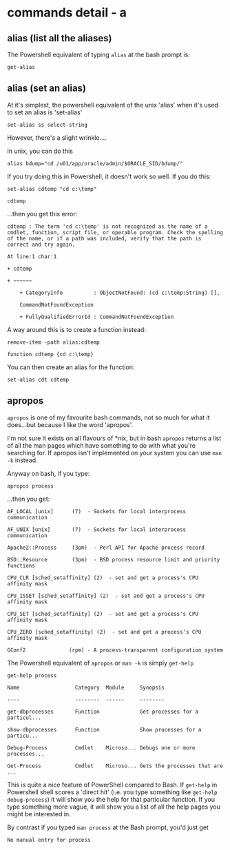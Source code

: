 # commands detail - a

## alias (list all the aliases)
The Powershell equivalent of typing `alias` at the bash prompt is:

````
get-alias
````

## alias (set an alias)
At it's simplest, the powershell equivalent of the unix 'alias' when it's used
to set an alias is 'set-alias'

````
set-alias ss select-string
````

However, there's a slight wrinkle....

In unix, you can do this

````
alias bdump="cd /u01/app/oracle/admin/$ORACLE_SID/bdump/"
````

If you try doing this in Powershell, it doesn't work so well. If you do this:

````
set-alias cdtemp "cd c:\temp"

cdtemp
````

...then you get this error:

````
cdtemp : The term 'cd c:\temp' is not recognized as the name of a cmdlet, function, script file, or operable program. Check the spelling of the name, or if a path was included, verify that the path is correct and try again.

At line:1 char:1

+ cdtemp

+ ~~~~~~

    + CategoryInfo          : ObjectNotFound: (cd c:\temp:String) [], 
    
    CommandNotFoundException
    
    + FullyQualifiedErrorId : CommandNotFoundException
````

A way around this is to create a function instead:

````
remove-item -path alias:cdtemp

function cdtemp {cd c:\temp}
````

You can then create an alias for the function:

````
set-alias cdt cdtemp
````

## apropos

`apropos` is one of my favourite bash commands, not so much for what it does...but because I like the word 'apropos'.

I'm not sure it exists on all flavours of *nix, but in bash `apropos` returns a list of all the man pages which have something to do with what you're searching for. If apropos isn't implemented on your system you can use `man -k` instead.

Anyway on bash, if you type:


````
apropos process
````
...then you get:

````
AF_LOCAL [unix]      (7)  - Sockets for local interprocess communication

AF_UNIX [unix]       (7)  - Sockets for local interprocess communication

Apache2::Process     (3pm)  - Perl API for Apache process record

BSD::Resource        (3pm)  - BSD process resource limit and priority functions

CPU_CLR [sched_setaffinity] (2)  - set and get a process's CPU affinity mask

CPU_ISSET [sched_setaffinity] (2)  - set and get a process's CPU affinity mask

CPU_SET [sched_setaffinity] (2)  - set and get a process's CPU affinity mask

CPU_ZERO [sched_setaffinity] (2)  - set and get a process's CPU affinity mask

GConf2              (rpm) - A process-transparent configuration system

````

The Powershell equivalent of `apropos` or `man -k` is simply `get-help`

````
get-help process

Name                  Category  Module     Synopsis

----                  --------  ------     --------

get-dbprocesses       Function             Get processes for a particul...

show-dbprocesses      Function             Show processes for a particu...

Debug-Process         Cmdlet    Microso... Debugs one or more processes...

Get-Process           Cmdlet    Microso... Gets the processes that are ...
````

This is quite a nice feature of PowerShell compared to Bash. If `get-help` in Powershell shell scores a 'direct hit' (i.e. you type something like `get-help debug-process`) it will show you the help for that particular function. If you type something more vague, it will show you a list of all the help pages you might be interested in.

By contrast if you typed `man process` at the Bash prompt, you'd just get

````
No manual entry for process
```` 
